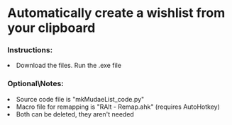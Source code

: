 <h1>Automatically create a wishlist from your clipboard</h1>

<h3>Instructions:</h3> 
	<li>Download the files. Run the .exe file</li>
 <h3>Optional\Notes:</h3> 
 	<li>Source code file is "mkMudaeList_code.py"</li>
  	<li>Macro file for remapping is "RAlt - Remap.ahk" (requires AutoHotkey)</li>
	<li>Both can be deleted, they aren't needed</li>
